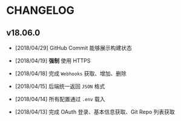 # CHANGELOG

## v18.06.0

* [2018/04/29] GitHub Commit 能够展示构建状态

* [2018/04/19] **强制** 使用 HTTPS

* [2018/04/18] 完成 `Webhooks` 获取、增加、删除

* [2018/04/15] 后端统一返回 `JSON` 格式

* [2018/04/14] 所有配置通过 `.env` 载入

* [2018/04/13] 完成 OAuth 登录、基本信息获取、Git Repo 列表获取
